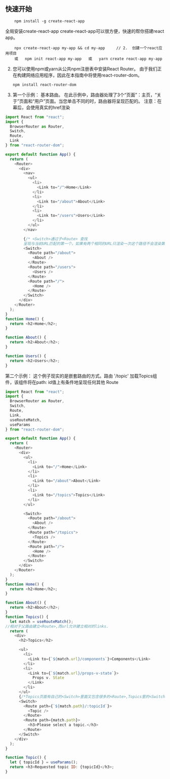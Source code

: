 ## 快速开始

		npm install -g create-react-app 
		
全局安装create-react-app	create-react-app可以很方便，快速的帮你搭建react app。
		
		npx create-react-app my-app && cd my-app	 //	2.	创建一个react应用项目
		或	npm init react-app my-app 	或	yarn create react-app my-app
 2. 您可以使用npm或yarn从公共npm注册表中安装React Router。
由于我们正在构建网络应用程序，因此在本指南中将使用react-router-dom。
			
		npm install react-router-dom		

 4. 第一个示例：	基本路由。
 		在此示例中，路由器处理了3个“页面”：主页，“关于”页面和“用户”页面。当您单击不同的<Link>时，路由器将呈现匹配的<Route>。
 		注意：在幕后，<Link>会使用真实的href渲染<a>
 		
```js
import React from "react";
import {
  BrowserRouter as Router,
  Switch,
  Route,
  Link
} from "react-router-dom";

export default function App() {
  return (
    <Router>
      <div>
        <nav>
          <ul>
            <li>
              <Link to="/">Home</Link>
            </li>
            <li>
              <Link to="/about">About</Link>
            </li>
            <li>
              <Link to="/users">Users</Link>
            </li>
          </ul>
        </nav>

        {/* <Switch>通过子<Route> 查找
		呈现与当前URL匹配的第一个。如果有两个相同的URL只渲染一次这个路径不会渲染第二次*/}
        <Switch>
          <Route path="/about">
            <About />
          </Route>
          <Route path="/users">
            <Users />
          </Route>
          <Route path="/">
            <Home />
          </Route>
        </Switch>
      </div>
    </Router>
  );
}
function Home() {
  return <h2>Home</h2>;
}

function About() {
  return <h2>About</h2>;
}

function Users() {
  return <h2>Users</h2>;
}
```

第二个示例：
	这个例子现实的是嵌套路由的方式。路由	'/topic'	加载Topics组件，该组件将在path:	id值上有条件地呈现任何其他	Route
```js
import React from "react";
import {
  BrowserRouter as Router,
  Switch,
  Route,
  Link,
  useRouteMatch,
  useParams
} from "react-router-dom";

export default function App() {
  return (
    <Router>
      <div>
        <ul>
          <li>
            <Link to="/">Home</Link>
          </li>
          <li>
            <Link to="/about">About</Link>
          </li>
          <li>
            <Link to="/topics">Topics</Link>
          </li>
        </ul>

        <Switch>
          <Route path="/about">
            <About />
          </Route>
          <Route path="/topics">
            <Topics />
          </Route>
          <Route path="/">
            <Home />
          </Route>
        </Switch>
      </div>
    </Router>
  );
}
function Home() {
  return <h2>Home</h2>;
}

function About() {
  return <h2>About</h2>;
}
function Topics() {
  let match = useRouteMatch();
//相对于父路由建立<Route>,而url允许建立相对的links.
  return (
    <div>
      <h2>Topics</h2>

      <ul>
        <li>
          <Link to={`${match.url}/components`}>Components</Link>
        </li>
        <li>
          <Link to={`${match.url}/props-v-state`}>
            Props v. State
          </Link>
        </li>
      </ul>
      {/*Topics页面有自己的<Switch>里面又包含很多的<Route>,Topics里的<Switch>里面的路径是建立在'/topics'路径上的文件。第二个<Route>作为所有主题的页面或者没有主题时选择的页面   */}
      <Switch>
        <Route path={`${match.path}/:topicId`}>
          <Topic />
        </Route>
        <Route path={match.path}>
          <h3>Please select a topic.</h3>
        </Route>
      </Switch>
    </div>
  );
}

function Topic() {
  let { topicId } = useParams();
  return <h3>Requested topic ID: {topicId}</h3>;
}

```

